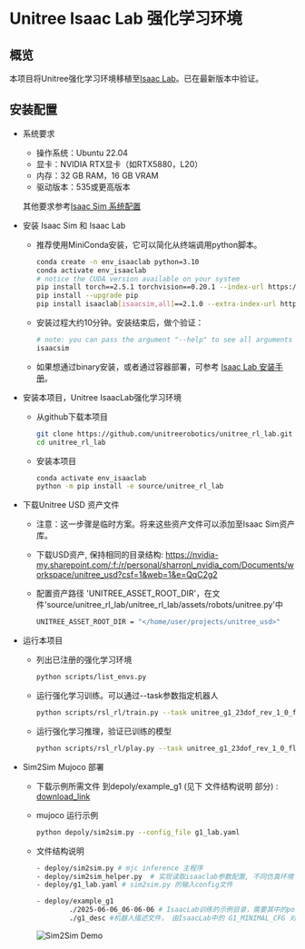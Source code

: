 # Unitree Isaac Lab 强化学习环境

## 概览

本项目将Unitree强化学习环境移植至[Isaac Lab](https://github.com/isaac-sim/IsaacLab)。已在最新版本中验证。

## 安装配置

- 系统要求
    - 操作系统：Ubuntu 22.04
	- 显卡：NVIDIA RTX显卡（如RTX5880，L20）
	- 内存：32 GB RAM，16 GB VRAM
	- 驱动版本：535或更高版本
	
	其他要求参考[Isaac Sim 系统配置](https://docs.isaacsim.omniverse.nvidia.com/latest/installation/requirements.html#system-requirements)
	
- 安装 Isaac Sim 和 Isaac Lab 
    - 推荐使用MiniConda安装，它可以简化从终端调用python脚本。
        ```bash
        conda create -n env_isaaclab python=3.10
        conda activate env_isaaclab
        # notice the CUDA version available on your system
        pip install torch==2.5.1 torchvision==0.20.1 --index-url https://download.pytorch.org/whl/cu121 
        pip install --upgrade pip
        pip install isaaclab[isaacsim,all]==2.1.0 --extra-index-url https://pypi.nvidia.com
        ```
    - 安装过程大约10分钟。安装结束后，做个验证：
        ```bash
        # note: you can pass the argument "--help" to see all arguments possible.
        isaacsim
        ```

    - 如果想通过binary安装，或者通过容器部署，可参考 [Isaac Lab 安装手册](https://isaac-sim.github.io/IsaacLab/main/source/setup/installation/index.html)。

- 安装本项目，Unitree IsaacLab强化学习环境
    - 从github下载本项目
        ```bash
        git clone https://github.com/unitreerobotics/unitree_rl_lab.git
        cd unitree_rl_lab
        ```

    - 安装本项目
        ```bash
        conda activate env_isaaclab
        python -m pip install -e source/unitree_rl_lab
        ```
- 下载Unitree USD 资产文件
    - 注意：这一步骤是临时方案。将来这些资产文件可以添加至Isaac Sim资产库。

    - 下载USD资产, 保持相同的目录结构: https://nvidia-my.sharepoint.com/:f:/r/personal/sharronl_nvidia_com/Documents/workspace/unitree_usd?csf=1&web=1&e=QqC2g2

    - 配置资产路径 'UNITREE_ASSET_ROOT_DIR'，在文件'source/unitree_rl_lab/unitree_rl_lab/assets/robots/unitree.py'中
        ```bash
        UNITREE_ASSET_ROOT_DIR = "</home/user/projects/unitree_usd>"
        ```

- 运行本项目

    - 列出已注册的强化学习环境

        ```bash
        python scripts/list_envs.py
        ```

    - 运行强化学习训练。可以通过--task参数指定机器人

        ```bash
        python scripts/rsl_rl/train.py --task unitree_g1_23dof_rev_1_0_flat --num_envs 4096 --headless --max_iterations <10000>
        ```

    - 运行强化学习推理，验证已训练的模型

        ```bash
        python scripts/rsl_rl/play.py --task unitree_g1_23dof_rev_1_0_flat_play --num_envs 2
        ```

- Sim2Sim Mujoco 部署

    - 下载示例所需文件 到depoly/example_g1 (见下 文件结构说明 部分) : [download_link](https://nvidia-my.sharepoint.com/:f:/p/yvetted/Et75I0eg4tpMl9K5GpBgBjcBXB8lkl5NwJEvpvt54y-QhA?e=6Y0Mtq)

    - mujoco 运行示例

        ```bash
        python depoly/sim2sim.py --config_file g1_lab.yaml
        ```
    - 文件结构说明
        ```bash
        - deploy/sim2sim.py # mjc inference 主程序
        - deploy/sim2sim_helper.py  # 实现读取isaaclab参数配置, 不同仿真环境下joint映射等
        - deploy/g1_lab.yaml # sim2sim.py 的输入config文件
        
        - deploy/example_g1
                ./2025-06-06_06-06-06 # IsaacLab训练的示例目录，需要其中的policy.pt 和 env.yaml
                ./g1_desc #机器人描述文件， 由IsaacLab中的 G1_MINIMAL_CFG 对应的usd文件生成

        ```
        ![Sim2Sim Demo](doc/sim2sim.gif)